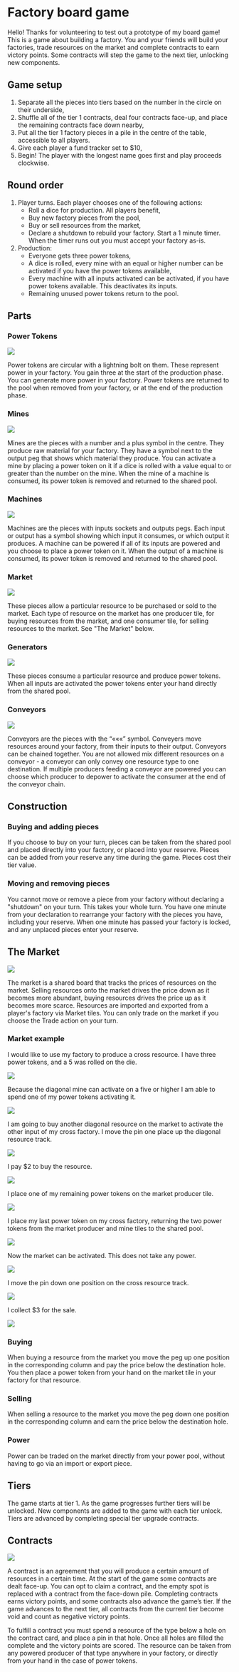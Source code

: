 # Factory board game

Hello! Thanks for volunteering to test out a prototype of my board game! This is a game about building a factory. You and your friends will build your factories, trade resources on the market and complete contracts to earn victory points. Some contracts will step the game to the next tier, unlocking new components.

## Game setup

1. Separate all the pieces into tiers based on the number in the circle on their underside,
2. Shuffle all of the tier 1 contracts, deal four contracts face-up, and place the remaining contracts face down nearby,
3. Put all the tier 1 factory pieces in a pile in the centre of the table, accessible to all players.
4. Give each player a fund tracker set to $10,
5. Begin! The player with the longest name goes first and play proceeds clockwise.

## Round order

1. Player turns. Each player chooses one of the following actions:
    * Roll a dice for production. All players benefit,
    * Buy new factory pieces from the pool,
    * Buy or sell resources from the market,
    * Declare a shutdown to rebuild your factory. Start a 1 minute timer. When the timer runs out you must accept your factory as-is.
2. Production:
    * Everyone gets three power tokens,
    * A dice is rolled, every mine with an equal or higher number can be activated if you have the power tokens available,
    * Every machine with all inputs activated can be activated, if you have power tokens available. This deactivates its inputs.
    * Remaining unused power tokens return to the pool.

## Parts
### Power Tokens

![](img/power_token_v1.png)

Power tokens are circular with a lightning bolt on them. These represent power in your factory. You gain three at the start of the production phase. You can generate more power in your factory. Power tokens are returned to the pool when removed from your factory, or at the end of the production phase.

### Mines

![](img/mine_v1.png)

Mines are the pieces with a number and a plus symbol in the centre. They produce raw material for your factory. They have a symbol next to the output peg that shows which material they produce. You can activate a mine by placing a power token on it if a dice is rolled with a value equal to or greater than the number on the mine. When the mine of a machine is consumed, its power token is removed and returned to the shared pool.

### Machines

![](img/machine_v1.png)

Machines are the pieces with inputs sockets and outputs pegs. Each input or output has a symbol showing which input it consumes, or which output it produces. A machine can be powered if all of its inputs are powered and you choose to place a power token on it. When the output of a machine is consumed, its power token is removed and returned to the shared pool.

### Market

![](img/market_v1.png)

These pieces allow a particular resource to be purchased or sold to the market. Each type of resource on the market has one producer tile, for buying resources from the market, and one consumer tile, for selling resources to the market. See "The Market" below.

### Generators

![](img/generator_v1.png)

These pieces consume a particular resource and produce power tokens. When all inputs are activated the power tokens enter your hand directly from the shared pool.

### Conveyors

![](img/conveyor_v1.png)

Conveyors are the pieces with the “«««” symbol. Conveyers move resources around your factory, from their inputs to their output. Conveyors can be chained together. You are not allowed mix different resources on a conveyor - a conveyor can only convey one resource type to one destination. If multiple producers feeding a conveyor are powered you can choose which producer to depower to activate the consumer at the end of the conveyor chain.

## Construction
### Buying and adding pieces
If you choose to buy on your turn, pieces can be taken from the shared pool and placed directly into your factory, or placed into your reserve. Pieces can be added from your reserve any time during the game. Pieces cost their tier value.

### Moving and removing pieces
You cannot move or remove a piece from your factory without declaring a "shutdown" on your turn. This takes your whole turn. You have one minute from your declaration to rearrange your factory with the pieces you have, including your reserve. When one minute has passed your factory is locked, and any unplaced pieces enter your reserve.

## The Market

![](img/market_board_v1.png)

The market is a shared board that tracks the prices of resources on the market. Selling resources onto the market drives the price down as it becomes more abundant, buying resources drives the price up as it becomes more scarce. Resources are imported and exported from a player's factory via Market tiles. You can only trade on the market if you choose the Trade action on your turn.

### Market example

I would like to use my factory to produce a cross resource. I have three power tokens, and a 5 was rolled on the die.

![](img/market_demo_step_1_v1.png)

Because the diagonal mine can activate on a five or higher I am able to spend one of my power tokens activating it.

![](img/market_demo_step_2_v1.png)

I am going to buy another diagonal resource on the market to activate the other input of my cross factory. I move the pin one place up the diagonal resource track.

![](img/market_demo_step_3_v1.png)

I pay $2 to buy the resource.

![](img/market_demo_step_4_v1.png)

I place one of my remaining power tokens on the market producer tile.

![](img/market_demo_step_5_v1.png)

I place my last power token on my cross factory, returning the two power tokens from the market producer and mine tiles to the shared pool.

![](img/market_demo_step_6_v1.png)

Now the market can be activated. This does not take any power.

![](img/market_demo_step_7_v1.png)

I move the pin down one position on the cross resource track.

![](img/market_demo_step_8_v1.png)

I collect $3 for the sale.

![](img/market_demo_step_9_v1.png)


### Buying
When buying a resource from the market you move the peg up one position in the corresponding column and pay the price below the destination hole. You then place a power token from your hand on the market tile in your factory for that resource.

### Selling
When selling a resource to the market you move the peg down one position in the corresponding column and earn the price below the destination hole.

### Power
Power can be traded on the market directly from your power pool, without having to go via an import or export piece.

## Tiers
The game starts at tier 1. As the game progresses further tiers will be unlocked. New components are added to the game with each tier unlock. Tiers are advanced by completing special tier upgrade contracts.

## Contracts

![](img/contract_v1.png)

A contract is an agreement that you will produce a certain amount of resources in a certain time. At the start of the game some contracts are dealt face-up. You can opt to claim a contract, and the empty spot is replaced with a contract from the face-down pile. Completing contracts earns victory points, and some contracts also advance the game’s tier. If the game advances to the next tier, all contracts from the current tier become void and count as negative victory points.

To fulfill a contract you must spend a resource of the type below a hole on the contract card, and place a pin in that hole. Once all holes are filled the complete and the victory points are scored. The resource can be taken from any powered producer of that type anywhere in your factory, or directly from your hand in the case of power tokens.